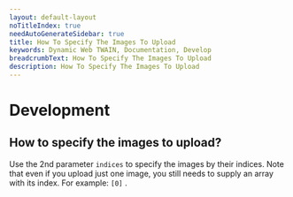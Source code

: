 ```yaml
---
layout: default-layout
noTitleIndex: true
needAutoGenerateSidebar: true
title: How To Specify The Images To Upload
keywords: Dynamic Web TWAIN, Documentation, Develop
breadcrumbText: How To Specify The Images To Upload
description: How To Specify The Images To Upload
---
```


# Development

## How to specify the images to upload? 

 Use the 2nd parameter `indices` to specify the images by their indices. Note that even if you upload just one image, you still needs to supply an array with its index. For example: `[0]` .
